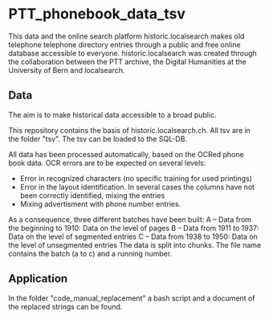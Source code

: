 # PTT_phonebook_data_tsv


This data and the online search platform historic.localsearch makes old telephone telephone directory entries through a public and free online database accessible to everyone. historic.localsearch was created through the collaboration between the PTT archive, the Digital Humanities at the University of Bern and localsearch.

<h2>Data</h2>
The aim is to make historical data accessible to a broad public.

This repository contains the basis of historic.localsearch.ch.
All tsv are in the folder "tsv". The tsv can be loaded to the SQL-DB.

All data has been processed automatically, based on the OCRed phone book data. OCR errors are to be expected on several levels:
- Error in recognized characters (no specific training for used printings)
- Error in the layout identification. In several cases the columns have not been correctly identified, mixing the entries
- Mixing advertisment with phone number entries.

As a consequence, three different batches have been built:
A – Data from the beginning to 1910: Data on the level of pages
B – Data from 1911 to 1937: Data on the level of segmented entries
C – Data from 1938 to 1950: Data on the level of unsegmented entries
The data is split into chunks. The file name contains the batch (a to c) and a running number.

<h2>Application</h2>

In the folder "code_manual_replacement" a bash script and a document of the replaced strings can be found.
